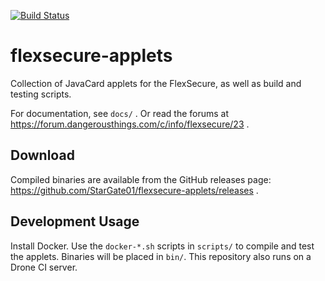 [![Build Status](https://drone-github.chrz.de/api/badges/StarGate01/flexsecure-applets/status.svg)](https://drone-github.chrz.de/StarGate01/flexsecure-applets)

# flexsecure-applets

Collection of JavaCard applets for the FlexSecure, as well as build and testing scripts.

For documentation, see `docs/` . Or read the forums at https://forum.dangerousthings.com/c/info/flexsecure/23 .

## Download

Compiled binaries are available from the GitHub releases page: https://github.com/StarGate01/flexsecure-applets/releases .

## Development Usage

Install Docker. Use the `docker-*.sh` scripts in `scripts/` to compile and test the applets. Binaries will be placed in `bin/`. This repository also runs on a Drone CI server.
